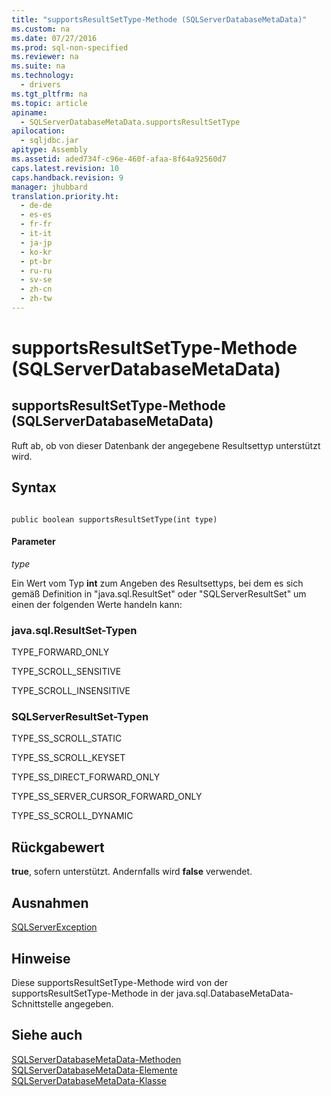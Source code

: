 ```yaml
---
title: "supportsResultSetType-Methode (SQLServerDatabaseMetaData)"
ms.custom: na
ms.date: 07/27/2016
ms.prod: sql-non-specified
ms.reviewer: na
ms.suite: na
ms.technology: 
  - drivers
ms.tgt_pltfrm: na
ms.topic: article
apiname: 
  - SQLServerDatabaseMetaData.supportsResultSetType
apilocation: 
  - sqljdbc.jar
apitype: Assembly
ms.assetid: aded734f-c96e-460f-afaa-8f64a92560d7
caps.latest.revision: 10
caps.handback.revision: 9
manager: jhubbard
translation.priority.ht: 
  - de-de
  - es-es
  - fr-fr
  - it-it
  - ja-jp
  - ko-kr
  - pt-br
  - ru-ru
  - sv-se
  - zh-cn
  - zh-tw
---
```

# supportsResultSetType-Methode (SQLServerDatabaseMetaData)
    
## supportsResultSetType\-Methode \(SQLServerDatabaseMetaData\)  
 Ruft ab, ob von dieser Datenbank der angegebene Resultsettyp unterstützt wird.  
  
## Syntax  
  
```  
  
public boolean supportsResultSetType(int type)  
```  
  
#### Parameter  
 *type*  
  
 Ein Wert vom Typ **int** zum Angeben des Resultsettyps, bei dem es sich gemäß Definition in "java.sql.ResultSet" oder "SQLServerResultSet" um einen der folgenden Werte handeln kann:  
  
### java.sql.ResultSet\-Typen  
 TYPE\_FORWARD\_ONLY  
  
 TYPE\_SCROLL\_SENSITIVE  
  
 TYPE\_SCROLL\_INSENSITIVE  
  
### SQLServerResultSet\-Typen  
 TYPE\_SS\_SCROLL\_STATIC  
  
 TYPE\_SS\_SCROLL\_KEYSET  
  
 TYPE\_SS\_DIRECT\_FORWARD\_ONLY  
  
 TYPE\_SS\_SERVER\_CURSOR\_FORWARD\_ONLY  
  
 TYPE\_SS\_SCROLL\_DYNAMIC  
  
## Rückgabewert  
 **true**, sofern unterstützt. Andernfalls wird **false** verwendet.  
  
## Ausnahmen  
 [SQLServerException](../content/SQLServerException-Class.md)  
  
## Hinweise  
 Diese supportsResultSetType\-Methode wird von der supportsResultSetType\-Methode in der java.sql.DatabaseMetaData\-Schnittstelle angegeben.  
  
## Siehe auch  
 [SQLServerDatabaseMetaData-Methoden](../content/SQLServerDatabaseMetaData-Methods.md)   
 [SQLServerDatabaseMetaData-Elemente](../content/SQLServerDatabaseMetaData-Members.md)   
 [SQLServerDatabaseMetaData-Klasse](../content/SQLServerDatabaseMetaData-Class.md)  
  
  